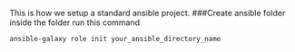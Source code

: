 This is how we setup a standard ansible project.
###Create ansible folder
inside the folder run this command
```
ansible-galaxy role init your_ansible_directory_name
```
